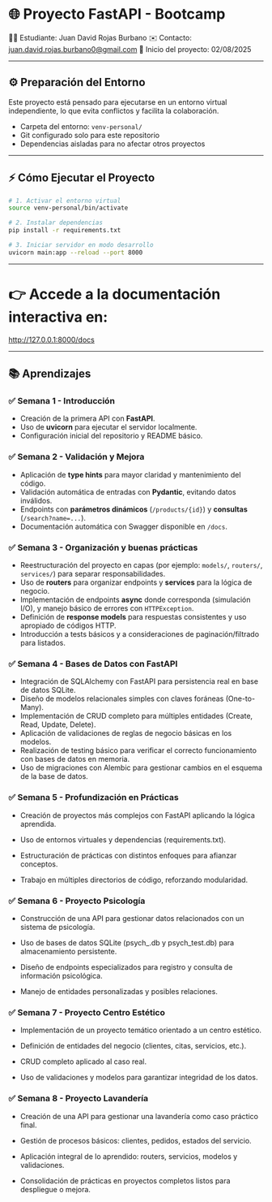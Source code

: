 # 🌐 Proyecto FastAPI - Bootcamp
👨‍💻 Estudiante: Juan David Rojas Burbano 
✉️ Contacto: juan.david.rojas.burbano0@gmail.com
📌 Inicio del proyecto: 02/08/2025  

---

## ⚙️ Preparación del Entorno

Este proyecto está pensado para ejecutarse en un entorno virtual independiente, lo que evita conflictos y facilita la colaboración.

- Carpeta del entorno: `venv-personal/`  
- Git configurado solo para este repositorio  
- Dependencias aisladas para no afectar otros proyectos

---

## ⚡ Cómo Ejecutar el Proyecto

```bash
# 1. Activar el entorno virtual
source venv-personal/bin/activate

# 2. Instalar dependencias
pip install -r requirements.txt

# 3. Iniciar servidor en modo desarrollo
uvicorn main:app --reload --port 8000
```

---

# 👉 Accede a la documentación interactiva en:
http://127.0.0.1:8000/docs

---

## 📚 Aprendizajes

### ✅ Semana 1 - Introducción
- Creación de la primera API con **FastAPI**.  
- Uso de **uvicorn** para ejecutar el servidor localmente.  
- Configuración inicial del repositorio y README básico.

### ✅ Semana 2 - Validación y Mejora
- Aplicación de **type hints** para mayor claridad y mantenimiento del código.  
- Validación automática de entradas con **Pydantic**, evitando datos inválidos.  
- Endpoints con **parámetros dinámicos** (`/products/{id}`) y **consultas** (`/search?name=...`).  
- Documentación automática con Swagger disponible en `/docs`.

### ✅ Semana 3 - Organización y buenas prácticas
- Reestructuración del proyecto en capas (por ejemplo: `models/`, `routers/`, `services/`) para separar responsabilidades.  
- Uso de **routers** para organizar endpoints y **services** para la lógica de negocio.  
- Implementación de endpoints **async** donde corresponda (simulación I/O), y manejo básico de errores con `HTTPException`.  
- Definición de **response models** para respuestas consistentes y uso apropiado de códigos HTTP.  
- Introducción a tests básicos y a consideraciones de paginación/filtrado para listados.

### ✅ Semana 4 - Bases de Datos con FastAPI

- Integración de SQLAlchemy con FastAPI para persistencia real en base de datos SQLite.
- Diseño de modelos relacionales simples con claves foráneas (One-to-Many).
- Implementación de CRUD completo para múltiples entidades (Create, Read, Update, Delete).
- Aplicación de validaciones de reglas de negocio básicas en los modelos.
- Realización de testing básico para verificar el correcto funcionamiento con bases de datos en memoria.
- Uso de migraciones con Alembic para gestionar cambios en el esquema de la base de datos.

### ✅ Semana 5 - Profundización en Prácticas

- Creación de proyectos más complejos con FastAPI aplicando la lógica aprendida.

- Uso de entornos virtuales y dependencias (requirements.txt).

- Estructuración de prácticas con distintos enfoques para afianzar conceptos.

- Trabajo en múltiples directorios de código, reforzando modularidad.

### ✅ Semana 6 - Proyecto Psicología

- Construcción de una API para gestionar datos relacionados con un sistema de psicología.

- Uso de bases de datos SQLite (psych_.db y psych_test.db) para almacenamiento persistente.

- Diseño de endpoints especializados para registro y consulta de información psicológica.

- Manejo de entidades personalizadas y posibles relaciones.

### ✅ Semana 7 - Proyecto Centro Estético

- Implementación de un proyecto temático orientado a un centro estético.

- Definición de entidades del negocio (clientes, citas, servicios, etc.).

- CRUD completo aplicado al caso real.

- Uso de validaciones y modelos para garantizar integridad de los datos.

### ✅ Semana 8 - Proyecto Lavandería

- Creación de una API para gestionar una lavandería como caso práctico final.

- Gestión de procesos básicos: clientes, pedidos, estados del servicio.

- Aplicación integral de lo aprendido: routers, servicios, modelos y validaciones.

- Consolidación de prácticas en proyectos completos listos para despliegue o mejora.